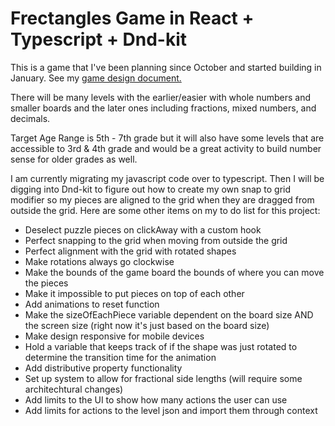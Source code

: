 # Frectangles Game in React + Typescript + Dnd-kit

This is a game that I've been planning since October and started building in January. See my [game design document.](https://docs.google.com/document/d/19n_Eb5vXucGJNiwmZuczLBsk5-oJEB7wVopWP7I0jtE/edit?usp=sharing)

There will be many levels with the earlier/easier with whole numbers and smaller boards and the later ones including fractions, mixed numbers, and decimals. 

Target Age Range is 5th - 7th grade but it will also have some levels that are accessible to 3rd & 4th grade and would be a great activity to build number sense for older grades as well. 


I am currently migrating my javascript code over to typescript. Then I will be digging into Dnd-kit to figure out how to create my own snap to grid modifier so my pieces are aligned to the grid when they are dragged from outside the grid. 
Here are some other items on my to do list for this project: 

- Deselect puzzle pieces on clickAway with a custom hook
- Perfect snapping to the grid when moving from outside the grid
- Perfect alignment with the grid with rotated shapes
- Make rotations always go clockwise
- Make the bounds of the game board the bounds of where you can move the pieces
- Make it impossible to put pieces on top of each other
- Add animations to reset function
- Make the sizeOfEachPiece variable dependent on the board size AND the screen size (right now it's just based on the board size)
- Make design responsive for mobile devices
- Hold a variable that keeps track of if the shape was just rotated to determine the transition time for the animation
- Add distributive property functionality
- Set up system to allow for fractional side lengths (will require some architechtural changes) 
- Add limits to the UI to show how many actions the user can use
- Add limits for actions to the level json and import them through context


